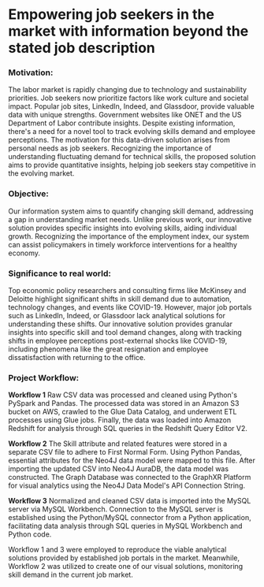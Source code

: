 # Empowering job seekers in the market with information beyond the stated job description

### Motivation:
The labor market is rapidly changing due to technology and sustainability priorities. Job seekers now prioritize factors like work culture and societal impact. Popular job sites, LinkedIn, Indeed, and Glassdoor, provide valuable data with unique strengths. Government websites like ONET and the US Department of Labor contribute insights. Despite existing information, there's a need for a novel tool to track evolving skills demand and employee perceptions. The motivation for this data-driven solution arises from personal needs as job seekers. Recognizing the importance of understanding fluctuating demand for technical skills, the proposed solution aims to provide quantitative insights, helping job seekers stay competitive in the evolving market.

### Objective:
Our information system aims to quantify changing skill demand, addressing a gap in understanding market needs. Unlike previous work, our innovative solution provides specific insights into evolving skills, aiding individual growth. Recognizing the importance of the employment index, our system can assist policymakers in timely workforce interventions for a healthy economy.

### Significance to real world:
Top economic policy researchers and consulting firms like McKinsey and Deloitte highlight significant shifts in skill demand due to automation, technology changes, and events like COVID-19. However, major job portals such as LinkedIn, Indeed, or Glassdoor lack analytical solutions for understanding these shifts. Our innovative solution provides granular insights into specific skill and tool demand changes, along with tracking shifts in employee perceptions post-external shocks like COVID-19, including phenomena like the great resignation and employee dissatisfaction with returning to the office.

### Project Workflow:
**Workflow 1**
Raw CSV data was processed and cleaned using Python's PySpark and Pandas. The processed data was stored in an Amazon S3 bucket on AWS, crawled to the Glue Data Catalog, and underwent ETL processes using Glue jobs. Finally, the data was loaded into Amazon Redshift for analysis through SQL queries in the Redshift Query Editor V2.

**Workflow 2**
The Skill attribute and related features were stored in a separate CSV file to adhere to First Normal Form. Using Python Pandas, essential attributes for the Neo4J data model were mapped to this file. After importing the updated CSV into Neo4J AuraDB, the data model was constructed. The Graph Database was connected to the GraphXR Platform for visual analytics using the Neo4J Data Model's API Connection String.

**Workflow 3**
Normalized and cleaned CSV data is imported into the MySQL server via MySQL Workbench. Connection to the MySQL server is established using the Python/MySQL connector from a Python application, facilitating data analysis through SQL queries in MySQL Workbench and Python code.

Workflow 1 and 3 were employed to reproduce the viable analytical solutions provided by established job portals in the market. Meanwhile, Workflow 2 was utilized to create one of our visual solutions, monitoring skill demand in the current job market.


